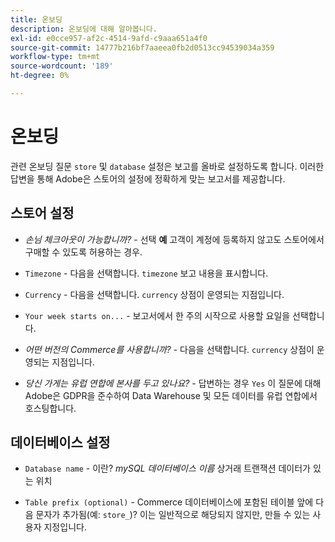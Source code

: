```yaml
---
title: 온보딩
description: 온보딩에 대해 알아봅니다.
exl-id: e0cce957-af2c-4514-9afd-c9aaa651a4f0
source-git-commit: 14777b216bf7aaeea0fb2d0513cc94539034a359
workflow-type: tm+mt
source-wordcount: '189'
ht-degree: 0%

---
```


# 온보딩

관련 온보딩 질문 `store` 및 `database` 설정은 보고를 올바로 설정하도록 합니다. 이러한 답변을 통해 Adobe은 스토어의 설정에 정확하게 맞는 보고서를 제공합니다.

## 스토어 설정

- *손님 체크아웃이 가능합니까?* - 선택 **예** 고객이 계정에 등록하지 않고도 스토어에서 구매할 수 있도록 허용하는 경우.

- `Timezone` - 다음을 선택합니다. `timezone` 보고 내용을 표시합니다.

- `Currency` - 다음을 선택합니다. `currency` 상점이 운영되는 지점입니다.

- `Your week starts on...` - 보고서에서 한 주의 시작으로 사용할 요일을 선택합니다.

- *어떤 버전의 Commerce를 사용합니까?* - 다음을 선택합니다. `currency` 상점이 운영되는 지점입니다.

- *당신 가게는 유럽 연합에 본사를 두고 있나요?* - 답변하는 경우 `Yes` 이 질문에 대해 Adobe은 GDPR을 준수하여 Data Warehouse 및 모든 데이터를 유럽 연합에서 호스팅합니다.

## 데이터베이스 설정

- `Database name` - 이란? *mySQL 데이터베이스 이름* 상거래 트랜잭션 데이터가 있는 위치

- `Table prefix (optional)` - Commerce 데이터베이스에 포함된 테이블 앞에 다음 문자가 추가됨(예: `store_`)? 이는 일반적으로 해당되지 않지만, 만들 수 있는 사용자 지정입니다.
